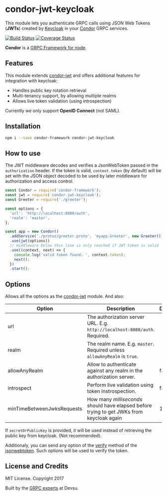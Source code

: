 # condor-jwt-keycloak

This module lets you authenticate GRPC calls using JSON Web Tokens (**JWTs**) created by [Keycloak](http://www.keycloak.org/) in your [Condor](https://github.com/devsu/condor-framework) GRPC services.

[![Build Status](https://travis-ci.org/devsu/condor-jwt-keycloak.svg?branch=master)](https://travis-ci.org/devsu/condor-jwt-keycloak)
[![Coverage Status](https://coveralls.io/repos/github/devsu/condor-jwt-keycloak/badge.svg?branch=master)](https://coveralls.io/github/devsu/condor-jwt-keycloak?branch=master)

**Condor** is a [GRPC Framework for node](https://github.com/devsu/condor-framework).

## Features

This module extends [condor-jwt](https://github.com/devsu/condor-jwt) and offers additional features for integration with keycloak:

- Handles public key rotation retrieval
- Multi-tenancy support, by allowing multiple realms
- Allows live token validation (using introspection)

Currently we only support **OpenID Connect** (not SAML).

## Installation

```bash
npm i --save condor-framework condor-jwt-keycloak
```

## How to use

The JWT middleware decodes and verifies a JsonWebToken passed in the `authorization` header. If the token is valid, `context.token` (by default) will be set with the JSON object decoded to be used by later middleware for authorization and access control.

```js
const Condor = require('condor-framework');
const jwt = require('condor-jwt-keycloak');
const Greeter = require('./greeter');

const options = {
  'url': 'http://localhost:8080/auth',
  'realm': 'master',
};

const app = new Condor()
  .addService('./protos/greeter.proto', 'myapp.Greeter', new Greeter())
  .use(jwt(options))
  // middleware below this line is only reached if JWT token is valid
  .use((context, next) => {
    console.log('valid token found: ', context.token);
    next();
  })
  .start();
```

## Options

Allows all the options as the [condor-jwt](https://github.com/devsu/condor-jwt) module. And also:

| Option                     | Description                                                                               | Default |
|----------------------------|-------------------------------------------------------------------------------------------|---------|
| url                        | The authorization server URL. E.g. `http://localhost:8080/auth`. Required.                |         |
| realm                      | The realm name. E.g. `master`. Required unless `allowAnyRealm` is `true`.                 |         |
| allowAnyRealm              | Allow to authenticate against any realm in the authorization server.                      | false   |
| introspect                 | Perform live validation using token instrospection.                                       | false   |
| minTimeBetweenJwksRequests | How many *milliseconds* should have elapsed before trying to get JWKs from keycloak again | 10000   |

If `secretOrPublicKey` is provided, it will be used instead of retrieving the public key from keycloak. (Not recommended).

Additionaly, you can send any option of the [verify](https://github.com/auth0/node-jsonwebtoken#jwtverifytoken-secretorpublickey-options-callback) method of the [jsonwebtoken](https://github.com/auth0/node-jsonwebtoken). Such options will be used to verify the token.

## License and Credits

MIT License. Copyright 2017 

Built by the [GRPC experts](https://devsu.com) at Devsu.

